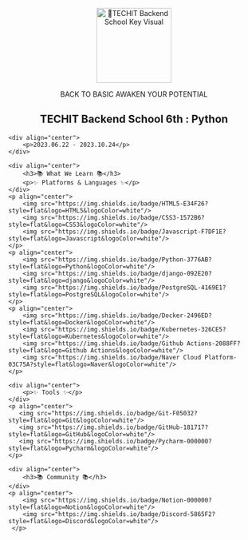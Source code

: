  <p align="center">
        <img width="150px" src="https://classlion-cloud.s3.ap-northeast-2.amazonaws.com/BES_PY.svg" align="center" alt="TECHIT Backend School Key Visual" />
        <p align="center">BACK TO BASIC AWAKEN YOUR POTENTIAL</p>
        <h2 align="center">TECHIT Backend School 6th : Python</h2>
    </p>

    <div align="center">
        <p>2023.06.22 - 2023.10.24</p>
    </div>

    <div align="center">
        <h3>📚 What We Learn 📚</h3>
        <p>✨ Platforms & Languages ✨</p>
    </div>
    <p align="center">
        <img src="https://img.shields.io/badge/HTML5-E34F26?style=flat&logo=HTML5&logoColor=white"/>
        <img src="https://img.shields.io/badge/CSS3-1572B6?style=flat&logo=CSS3&logoColor=white"/>
        <img src="https://img.shields.io/badge/Javascript-F7DF1E?style=flat&logo=Javascript&logoColor=white"/>   
    </p>
    <p align="center">
        <img src="https://img.shields.io/badge/Python-3776AB?style=flat&logo=Python&logoColor=white"/>
        <img src="https://img.shields.io/badge/django-092E20?style=flat&logo=django&logoColor=white"/>        
        <img src="https://img.shields.io/badge/PostgreSQL-4169E1?style=flat&logo=PostgreSQL&logoColor=white"/>       
    </p>
    <p align="center">
        <img src="https://img.shields.io/badge/Docker-2496ED?style=flat&logo=Docker&logoColor=white"/>
        <img src="https://img.shields.io/badge/Kubernetes-326CE5?style=flat&logo=Kubernetes&logoColor=white"/>        
        <img src="https://img.shields.io/badge/Github Actions-2088FF?style=flat&logo=Github Actions&logoColor=white"/>   
        <img src="https://img.shields.io/badge/Naver Cloud Platform-03C75A?style=flat&logo=Naver&logoColor=white"/>        
    </p>
    
    <div align="center">
        <p>✨ Tools ✨</p>
    </div>
    <p align="center">
       <img src="https://img.shields.io/badge/Git-F05032?style=flat&logo=Git&logoColor=white"/>
       <img src="https://img.shields.io/badge/GitHub-181717?style=flat&logo=GitHub&logoColor=white"/>
       <img src="https://img.shields.io/badge/Pycharm-000000?style=flat&logo=Pycharm&logoColor=white"/>
    </p>  
    
    <div align="center">
        <h3>📚 Community 📚</h3>
    </div>
    <p align="center">
        <img src="https://img.shields.io/badge/Notion-000000?style=flat&logo=Notion&logoColor=white"/>
        <img src="https://img.shields.io/badge/Discord-5865F2?style=flat&logo=Discord&logoColor=white"/>
     </p>  
